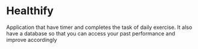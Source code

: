 # Healthify
Application that have timer and completes the task of daily exercise.
It also have a database so that you can access your past performance and improve accordingly
